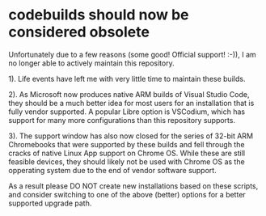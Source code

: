 # codebuilds should now be considered obsolete

Unfortunately due to a few reasons (some good!  Official support! :-)), I am no longer able to actively maintain this repository.

1). Life events have left me with very little time to maintain these builds.

2). As Microsoft now produces native ARM builds of Visual Studio Code, they should be a much better idea for most users for an installation that is fully vendor supported.  A popular Libre option is VSCodium, which has support for many more configurations than this repository supports.

3). The support window has also now closed for the series of 32-bit ARM Chromebooks that were supported by these builds and fell through the cracks of native Linux App support on Chrome OS.  While these are still feasible devices, they should likely not be used with Chrome OS as the opperating system due to the end of vendor software support.

As a result please DO NOT create new installations based on these scripts, and consider switching to one of the above (better) options for a better supported upgrade path.
